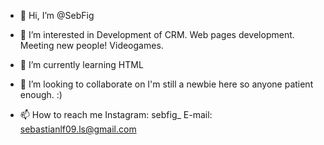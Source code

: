 - 👋 Hi, I’m @SebFig
- 👀 I’m interested in 
  Development of CRM.
  Web pages development.
  Meeting new people!
  Videogames.

- 🌱 I’m currently learning
HTML

- 💞️ I’m looking to collaborate on
I'm still a newbie here so anyone patient enough. :)

- 📫 How to reach me
Instagram: sebfig_
E-mail: sebastianlf09.ls@gmail.com

<!---
SebFig/SebFig is a ✨ special ✨ repository because its `README.md` (this file) appears on your GitHub profile.
You can click the Preview link to take a look at your changes.
--->
